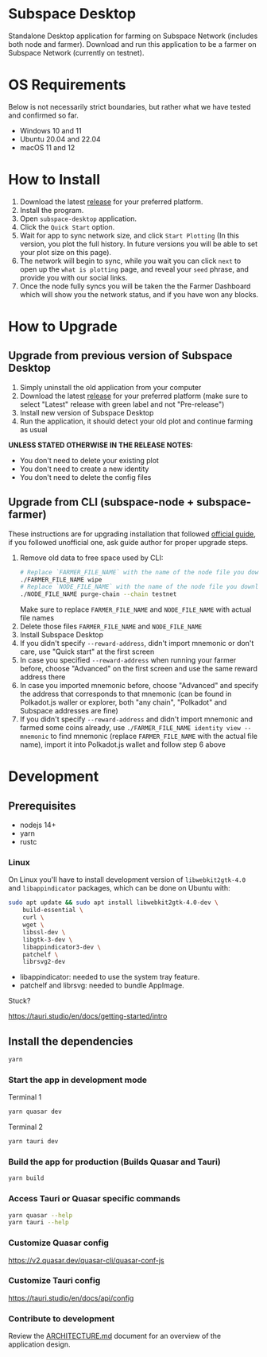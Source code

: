 # Subspace Desktop

Standalone Desktop application for farming on Subspace Network (includes both node and farmer).
Download and run this application to be a farmer on Subspace Network (currently on testnet).

# OS Requirements
Below is not necessarily strict boundaries, but rather what we have tested and confirmed so far.

- Windows 10 and 11
- Ubuntu 20.04 and 22.04
- macOS 11 and 12

# How to Install

1. Download the latest [release](https://github.com/subspace/subspace-desktop/releases) for your preferred platform.
2. Install the program.
3. Open `subspace-desktop` application.
4. Click the `Quick Start` option.
5. Wait for app to sync network size, and click `Start Plotting` (In this version, you plot the full history. In future versions you will be able to set your plot size on this page).
6. The network will begin to sync, while you wait you can click `next` to open up the `what is plotting` page, and reveal your `seed` phrase, and provide you with our social links.
7. Once the node fully syncs you will be taken the the Farmer Dashboard which will show you the network status, and if you have won any blocks.

# How to Upgrade

## Upgrade from previous version of Subspace Desktop

1. Simply uninstall the old application from your computer
2. Download the latest [release](https://github.com/subspace/subspace-desktop/releases) for your preferred platform (make sure to select "Latest" release with green label and not "Pre-release")
3. Install new version of Subspace Desktop
4. Run the application, it should detect your old plot and continue farming as usual

**UNLESS STATED OTHERWISE IN THE RELEASE NOTES:**
- You don't need to delete your existing plot
- You don't need to create a new identity
- You don't need to delete the config files

## Upgrade from CLI (subspace-node + subspace-farmer)

These instructions are for upgrading installation that followed [official guide](https://github.com/subspace/subspace/blob/main/docs/farming.md),
if you followed unofficial one, ask guide author for proper upgrade steps.

1. Remove old data to free space used by CLI:
    ```bash
    # Replace `FARMER_FILE_NAME` with the name of the node file you downloaded from releases
    ./FARMER_FILE_NAME wipe
    # Replace `NODE_FILE_NAME` with the name of the node file you downloaded from releases
    ./NODE_FILE_NAME purge-chain --chain testnet
    ```
   Make sure to replace `FARMER_FILE_NAME` and `NODE_FILE_NAME` with actual file names
2. Delete those files `FARMER_FILE_NAME` and `NODE_FILE_NAME`
3. Install Subspace Desktop
4. If you didn't specify `--reward-address`, didn't import mnemonic or don't care, use "Quick start" at the first screen
5. In case you specified `--reward-address` when running your farmer before, choose "Advanced" on the first screen and use the same reward address there
6. In case you imported mnemonic before, choose "Advanced" and specify the address that corresponds to that mnemonic (can be found in Polkadot.js waller or explorer, both "any chain", "Polkadot" and Subspace addresses are fine)
7. If you didn't specify `--reward-address` and didn't import mnemonic and farmed some coins already, use `./FARMER_FILE_NAME identity view --mnemonic` to find mnemonic (replace `FARMER_FILE_NAME` with the actual file name), import it into Polkadot.js wallet and follow step 6 above

# Development

## Prerequisites

- nodejs 14+
- yarn
- rustc

### Linux

On Linux you'll have to install development version of `libwebkit2gtk-4.0` and `libappindicator` packages, which can be done on Ubuntu with:

```bash
sudo apt update && sudo apt install libwebkit2gtk-4.0-dev \
    build-essential \
    curl \
    wget \
    libssl-dev \
    libgtk-3-dev \
    libappindicator3-dev \
    patchelf \
    librsvg2-dev
```

- libappindicator: needed to use the system tray feature.
- patchelf and librsvg: needed to bundle AppImage.

Stuck?

https://tauri.studio/en/docs/getting-started/intro

## Install the dependencies

```bash
yarn
```

### Start the app in development mode

Terminal 1

```bash
yarn quasar dev
```

Terminal 2

```bash
yarn tauri dev
```

### Build the app for production (Builds Quasar and Tauri)

```bash
yarn build
```

### Access Tauri or Quasar specific commands

```bash
yarn quasar --help
yarn tauri --help
```

### Customize Quasar config
<https://v2.quasar.dev/quasar-cli/quasar-conf-js>

### Customize Tauri config
<https://tauri.studio/en/docs/api/config>

### Contribute to development
Review the [ARCHITECTURE.md](./ARCHITECTURE.md) document for an overview of the application design.
